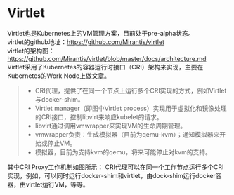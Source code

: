 # Virtlet  

Virtlet也是Kubernetes上的VM管理方案，目前处于pre-alpha状态。  
virtlet的github地址：https://github.com/Mirantis/virtlet  
virtlet的架构图：https://github.com/Mirantis/virtlet/blob/master/docs/architecture.md  
Virtlet采用了Kubernetes的容器运行时接口（CRI）架构来实现，主要在Kubernetes的Work Node上做文章。  

>- CRI代理，提供了在同一个节点上运行多个CRI实现的方式，例如Virtlet与docker-shim。  
>- Virtlet manager（即图中Virtlet process）实现用于虚拟化和镜像处理的CRI接口，控制libvirt来响应kubelet的请求。  
>- libvirt通过调用vmwrapper来实现VM的生命周期管理。  
>- vmwrapper负责：生成模拟器（目前为qemu-kvm）；通知模拟器来开始或停止VM。  
>- 模拟器，目前为支持kvm的qemu，将来可能停止对kvm的支持。  

其中CRI Proxy工作机制如图所示：
CRI代理可以在同一个工作节点运行多个CRI实现，例如，可以同时运行docker-shim和virtlet，由dock-shim运行docker容器，由virtlet运行VM，等等。
